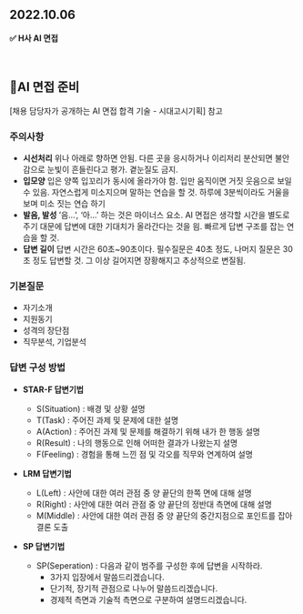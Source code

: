 ## 2022.10.06

**✅ H사 AI 면접**


<br>

## 🌱AI 면접 준비

[채용 담당자가 공개하는 AI 면접 합격 기술 - 시대고시기획] 참고


### 주의사항

- **시선처리**
위나 아래로 향하면 안됨. 다른 곳을 응시하거나 이리저리 분산되면 불안감으로 눈빛이 흔들린다고 평가. 곁눈질도 금지.
- **입모양**
입은 양쪽 입꼬리가 동시에 올라가야 함. 입만 움직이면 거짓 웃음으로 보일 수 있음. 자연스럽게 미소지으며 말하는 연습을 할 것. 하루에 3분씩이라도 거울을 보며 미소 짓는 연습 하기
- **발음, 발성**
’음…’, ‘아…’ 하는 것은 마이너스 요소. AI 면접은 생각할 시간을 별도로 주기 대문에 답변에 대한 기대치가 올라간다는 것을 읨. 빠르게 답변 구조를 잡는 연습을 할 것.
- **답변 길이**
답변 시간은 60초~90초이다. 필수질문은 40초 정도, 나머지 질문은 30초 정도 답변할 것. 그 이상 길어지면 장황해지고 추상적으로 변질됨.

### 기본질문

- 자기소개
- 지원동기
- 성격의 장단점
- 직무분석, 기업분석

### 답변 구성 방법

- **STAR-F 답변기법**
    - S(Situation) : 배경 및 상황 설명
    - T(Task) : 주어진 과제 및 문제에 대한 설명
    - A(Action) : 주어진 과제 및 문제를 해결하기 위해 내가 한 행동 설명
    - R(Result) : 나의 행동으로 인해 어떠한 결과가 나왔는지 설명
    - F(Feeling) : 경험을 통해 느낀 점 및 각오를 직무와 연계하여 설명
    
    
- **LRM 답변기법**
    - L(Left) : 사안에 대한 여러 관점 중 양 끝단의 한쪽 면에 대해 설명
    - R(Right) : 사안에 대한 여러 관점 중 양 끝단의 정반대 측면에 대해 설명
    - M(Middle) : 사안에 대한 여러 관점 중 양 끝단의 중간지점으로 포인트를 잡아 결론 도출
    
    
- **SP 답변기법**
    - SP(Seperation) : 다음과 같이 범주를 구성한 후에 답변을 시작하라.
        - 3가지 입장에서 말씀드리겠습니다.
        - 단기적, 장기적 관점으로 나누어 말씀드리겠습니다.
        - 경제적 측면과 기술적 측면으로 구분하여 설명드리겠습니다.